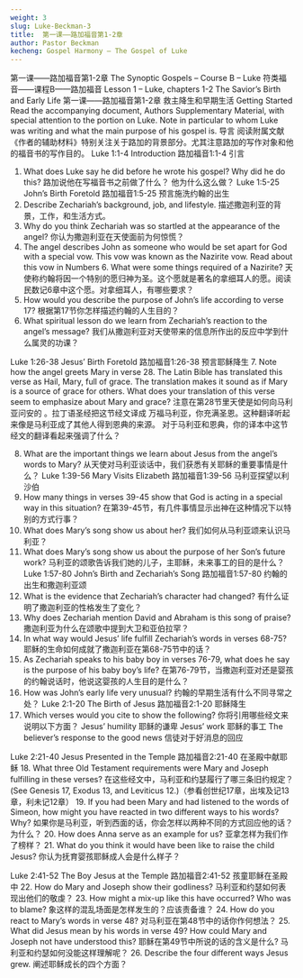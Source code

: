 ```yaml
---
weight: 3
slug: Luke-Beckman-3
title:  第一课——路加福音第1-2章
author: Pastor Beckman
kecheng: Gospel Harmony – The Gospel of Luke
---
```


第一课——路加福音第1-2章
The Synoptic Gospels – Course B – Luke
符类福音——课程B——路加福音
Lesson 1 – Luke, chapters 1-2 The Savior’s Birth and Early Life
第一课——路加福音第1-2章 救主降生和早期生活
Getting Started Read the accompanying document, Authors Supplementary Material, with special attention to the portion on Luke. Note in particular to whom Luke was writing and what the main purpose of his gospel is.
导言  阅读附属文献《作者的辅助材料》特别关注关于路加的背景部分。尤其注意路加的写作对象和他的福音书的写作目的。
Luke 1:1-4 Introduction
路加福音1:1-4 引言
1. What does Luke say he did before he wrote his gospel? Why did he do this?
路加说他在写福音书之前做了什么？ 他为什么这么做？
Luke 1:5-25 John’s Birth Foretold
路加福音1:5-25 预言施洗约翰的出生
2. Describe Zechariah’s background, job, and lifestyle.
描述撒迦利亚的背景，工作，和生活方式。
3. Why do you think Zechariah was so startled at the appearance of the angel?
你认为撒迦利亚在天使面前为何惊慌？
4. The angel describes John as someone who would be set apart for God with a special vow. This vow was known as the Nazirite vow. Read about this vow in Numbers 6. What were some things required of a Nazirite?
天使称约翰将因一个特别的愿归神为圣。这个愿就是著名的拿细耳人的愿。阅读民数记6章中这个愿。对拿细耳人，有哪些要求？
5. How would you describe the purpose of John’s life according to verse 17?
根据第17节你怎样描述约翰的人生目的？
6. What spiritual lesson do we learn from Zechariah’s reaction to the angel’s message?
我们从撒迦利亚对天使带来的信息所作出的反应中学到什么属灵的功课？

Luke 1:26-38 Jesus’ Birth Foretold
路加福音1:26-38 预言耶稣降生
7. Note how the angel greets Mary in verse 28. The Latin Bible has translated this verse as Hail, Mary, full of grace. The translation makes it sound as if Mary is a source of grace for others. What does your translation of this verse seem to emphasize about Mary and grace?
注意在第28节里天使是如何向马利亚问安的 。拉丁语圣经把这节经文译成 万福马利亚，你充满圣恩。这种翻译听起来像是马利亚成了其他人得到恩典的来源。 对于马利亚和恩典，你的译本中这节经文的翻译看起来强调了什么？

8. What are the important things we learn about Jesus from the angel’s words to Mary?
从天使对马利亚谈话中，我们获悉有关耶稣的重要事情是什么？
Luke 1:39-56 Mary Visits Elizabeth
路加福音1:39-56 马利亚探望以利沙伯
9. How many things in verses 39-45 show that God is acting in a special way in this situation?
在第39-45节，有几件事情显示出神在这种情况下以特别的方式行事？
10. What does Mary’s song show us about her?
我们如何从马利亚颂来认识马利亚？
11. What does Mary’s song show us about the purpose of her Son’s future work?
马利亚的颂歌告诉我们她的儿子，主耶稣，未来事工的目的是什么？
Luke 1:57-80 John’s Birth and Zechariah’s Song
路加福音1:57-80 约翰的出生和撒迦利亚颂
12. What is the evidence that Zechariah’s character had changed?
有什么证明了撒迦利亚的性格发生了变化？
13. Why does Zechariah mention David and Abraham is this song of praise?
撒迦利亚为什么在颂歌中提到大卫和亚伯拉罕？
14. In what way would Jesus’ life fulfill Zechariah’s words in verses 68-75?
耶稣的生命如何成就了撒迦利亚在第68-75节中的话？
15. As Zechariah speaks to his baby boy in verses 76-79, what does he say is the purpose of his baby boy’s life?
在第76-79节，当撒迦利亚对还是婴孩的约翰说话时，他说这婴孩的人生目的是什么？
16. How was John’s early life very unusual?
约翰的早期生活有什么不同寻常之处？
Luke 2:1-20 The Birth of Jesus
路加福音2:1-20 耶稣降生
17. Which verses would you cite to show the following?
你将引用哪些经文来说明以下方面？
Jesus’ humility    耶稣的谦卑
Jesus’ work   耶稣的事工
The believer’s response to the good news    信徒对于好消息的回应

Luke 2:21-40 Jesus Presented in the Temple
路加福音2:21-40 在圣殿中献耶稣
18. What three Old Testament requirements were Mary and Joseph fulfilling in these verses?
在这些经文中，马利亚和约瑟履行了哪三条旧约规定？
(See Genesis 17, Exodus 13, and Leviticus 12.)（参看创世纪17章，出埃及记13章，利未记12章）
19. If you had been Mary and had listened to the words of Simeon, how might you have reacted in two different ways to his words? Why?
如果你是马利亚，听到西面的话，你会怎样以两种不同的方式回应他的话？为什么？
20. How does Anna serve as an example for us?
亚拿怎样为我们作了榜样？
21. What do you think it would have been like to raise the child Jesus?
你认为抚育婴孩耶稣成人会是什么样子？

Luke 2:41-52 The Boy Jesus at the Temple
路加福音2:41-52 孩童耶稣在圣殿中
22. How do Mary and Joseph show their godliness?
马利亚和约瑟如何表现出他们的敬虔？
23. How might a mix-up like this have occurred? Who was to blame?
象这样的混乱场面是怎样发生的？应该责备谁？
24. How do you react to Mary’s words in verse 48?
对马利亚在第48节中的话你作何想法？
25. What did Jesus mean by his words in verse 49? How could Mary and Joseph not have understood this?
耶稣在第49节中所说的话的含义是什么? 马利亚和约瑟如何没能这样理解呢？
26. Describe the four different ways Jesus grew.
阐述耶稣成长的四个方面？
